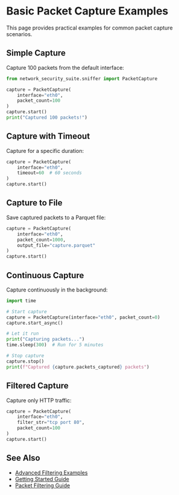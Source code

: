 # Basic Packet Capture Examples

This page provides practical examples for common packet capture scenarios.

## Simple Capture

Capture 100 packets from the default interface:

```python
from network_security_suite.sniffer import PacketCapture

capture = PacketCapture(
    interface="eth0",
    packet_count=100
)
capture.start()
print("Captured 100 packets!")
```

## Capture with Timeout

Capture for a specific duration:

```python
capture = PacketCapture(
    interface="eth0",
    timeout=60  # 60 seconds
)
capture.start()
```

## Capture to File

Save captured packets to a Parquet file:

```python
capture = PacketCapture(
    interface="eth0",
    packet_count=1000,
    output_file="capture.parquet"
)
capture.start()
```

## Continuous Capture

Capture continuously in the background:

```python
import time

# Start capture
capture = PacketCapture(interface="eth0", packet_count=0)
capture.start_async()

# Let it run
print("Capturing packets...")
time.sleep(300)  # Run for 5 minutes

# Stop capture
capture.stop()
print(f"Captured {capture.packets_captured} packets")
```

## Filtered Capture

Capture only HTTP traffic:

```python
capture = PacketCapture(
    interface="eth0",
    filter_str="tcp port 80",
    packet_count=100
)
capture.start()
```

## See Also

- [Advanced Filtering Examples](advanced-filtering.md)
- [Getting Started Guide](../getting-started.md)
- [Packet Filtering Guide](../packet-filtering.md)
